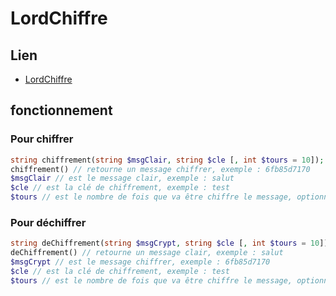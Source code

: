 # LordChiffre
## Lien
* [LordChiffre](http://gauthier.cf/mes_sites/cryptage/)
## fonctionnement
### Pour chiffrer
```PHP
string chiffrement(string $msgClair, string $cle [, int $tours = 10]);
chiffrement() // retourne un message chiffrer, exemple : 6fb85d7170
$msgClair // est le message clair, exemple : salut
$cle // est la clé de chiffrement, exemple : test
$tours // est le nombre de fois que va être chiffre le message, optionnel, par défaut il vaut 10 
```
### Pour déchiffrer
```PHP
string deChiffrement(string $msgCrypt, string $cle [, int $tours = 10]);
deChiffrement() // retourne un message clair, exemple : salut
$msgCrypt // est le message chiffrer, exemple : 6fb85d7170
$cle // est la clé de chiffrement, exemple : test
$tours // est le nombre de fois que va être chiffre le message, optionnel, par défaut il vaut 10 
```
